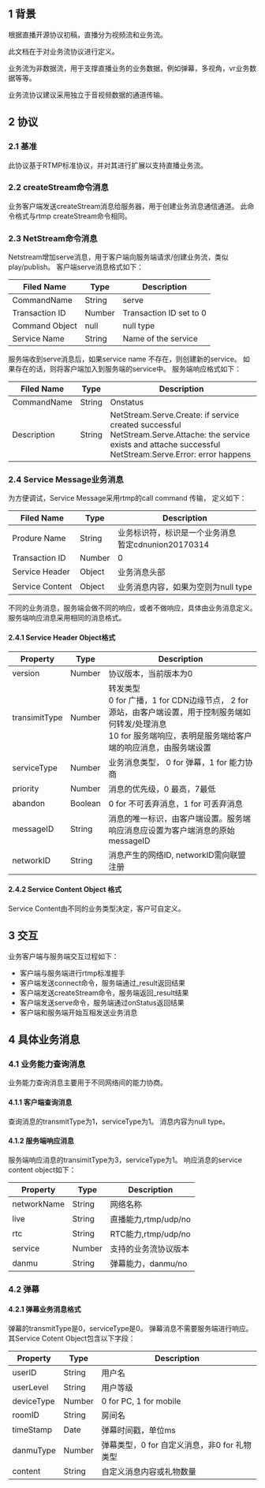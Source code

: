 ## 1 背景
根据直播开源协议初稿，直播分为视频流和业务流。

此文档在于对业务流协议进行定义。

业务流为非数据流，用于支撑直播业务的业务数据，例如弹幕，多视角，vr业务数据等等。

业务流协议建议采用独立于音视频数据的通道传输。

## 2 协议
### 2.1 基准
此协议基于RTMP标准协议，并对其进行扩展以支持直播业务流。
### 2.2 createStream命令消息
业务客户端发送createStream消息给服务器，用于创建业务消息通信通道。
此命令格式与rtmp createStream命令相同。
### 2.3 NetStream命令消息
Netstream增加serve消息，用于客户端向服务端请求/创建业务流，类似play/publish。
客户端serve消息格式如下：

|Filed Name    |Type  |Description|
|--------------|------|-----------|
|CommandName   |String|serve|
|Transaction ID|Number|Transaction ID set to 0|
|Command Object|null  |null type|
|Service Name  |String|Name of the service|

服务端收到serve消息后，如果service name 不存在，则创建新的service。
如果存在的话，则将客户端加入到服务端的service中。
服务端响应格式如下：

|Filed Name |Type  |Description|
|-----------|------|-----------|
|CommandName|String|Onstatus|
|Description|String|NetStream.Serve.Create: if service created successful<br>NetStream.Serve.Attache: the service exists and attache successful<br>NetStream.Serve.Error: error happens|

### 2.4 Service Message业务消息
为方便调试，Service Message采用rtmp的call command 传输， 定义如下：

|Filed Name     |Type  |Description|
|-------------- |------|-----------|
|Produre Name   |String|业务标识符，标识是一个业务消息<br>暂定cdnunion20170314<br>|
|Transaction ID |Number|0|
|Service Header |Object|业务消息头部|
|Service Content|Object|业务消息内容，如果为空则为null type|

不同的业务消息，服务端会做不同的响应，或者不做响应，具体由业务消息定义。
服务端响应消息采用相同的消息格式。

#### 2.4.1 Service Header Object格式

|Property     |Type   |Description|
|-------------|-------|-----------|
|version      |Number |协议版本，当前版本为0|
|transimitType|Number |转发类型<br>0 for 广播，1 for CDN边缘节点， 2 for 源站，由客户端设置，用于控制服务端如何转发/处理消息<br>10 for 服务端响应，表明是服务端给客户端的响应消息，由服务端设置|
|serviceType  |Number |业务消息类型， 0 for 弹幕，1 for 能力协商|
|priority     |Number |消息的优先级，0 最高，7最低|
|abandon      |Boolean|0 for 不可丢弃消息，1 for 可丢弃消息|
|messageID    |String |消息的唯一标识，由客户端设置。服务端响应消息应设置为客户端消息的原始messageID|
|networkID    |String |消息产生的网络ID, networkID需向联盟注册|

#### 2.4.2 Service Content Object 格式

Service Content由不同的业务类型决定，客户可自定义。

## 3 交互
业务客户端与服务端交互过程如下：
* 客户端与服务端进行rtmp标准握手
* 客户端发送connect命令，服务端通过_result返回结果
* 客户端发送createStream命令，服务端返回_result结果
* 客户端发送serve命令，服务端通过onStatus返回结果
* 客户端和服务端开始互相发送业务消息

## 4 具体业务消息
### 4.1 业务能力查询消息
业务能力查询消息主要用于不同网络间的能力协商。
#### 4.1.1 客户端查询消息
查询消息的transmitType为1，serviceType为1。
消息内容为null type。
#### 4.1.2 服务端响应消息
服务端响应消息的transimitType为3，serviceType为1。
响应消息的service content object如下：

|Property   |Type  |Description         |
|-----------|------|--------------------|
|networkName|String|网络名称             |
|live       |String|直播能力,rtmp/udp/no |
|rtc        |String|RTC能力,rtmp/udp/no |
|service    |Number|支持的业务流协议版本   |
|danmu      |String|弹幕能力，danmu/no   |

### 4.2 弹幕
#### 4.2.1 弹幕业务消息格式
弹幕的transmitType是0，serviceType是0。
弹幕消息不需要服务端进行响应。
其Service Cotent Object包含以下字段：

|Property  |Type  |Description|
|----------|------|-----------|
|userID    |String|用户名|
|userLevel |String|用户等级|
|deviceType|Number|0 for PC, 1 for mobile|
|roomID    |String|房间名|
|timeStamp |Date  |弹幕时间戳，单位ms|
|danmuType |Number|弹幕类型，0 for 自定义消息，非0 for 礼物类型|
|content   |String|自定义消息内容或礼物数量|

